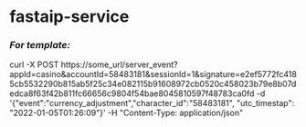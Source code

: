 # fastaip-service

### *For template:*

curl -X POST https://some_url/server_event\?appId\=casino\&accountId\=58483181\&sessionId\=1\&signature\=e2ef5772fc4185cb5532290b815ab5f25c34e082115b91608972cb0520c458023b79e8b07dedca8f63f42b811fc66656c9804f54bae8045810597f48783ca0fd -d '{"event":"currency_adjustment","character_id":"58483181", "utc_timestap": "2022-01-05T01:26:09"}' -H "Content-Type: application/json"
